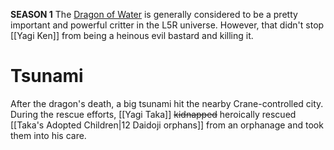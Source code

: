 **SEASON 1**
The [Dragon of Water](https://l5r.fandom.com/wiki/Dragon_of_Water) is generally considered to be a pretty important and powerful critter in the L5R universe. However, that didn't stop [[Yagi Ken]] from being a heinous evil bastard and killing it.
# Tsunami
After the dragon's death, a big tsunami hit the nearby Crane-controlled city. During the rescue efforts, [[Yagi Taka]] ~~kidnapped~~ heroically rescued [[Taka's Adopted Children|12 Daidoji orphans]] from an orphanage and took them into his care.